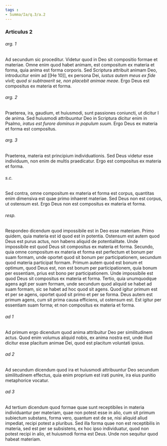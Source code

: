 ```yaml
---
tags : 
- Summa/Ia/q.3/a.2
---
```


### Articulus 2

###### arg. 1
Ad secundum sic proceditur. Videtur quod in Deo sit compositio formae et materiae. Omne enim quod habet animam, est compositum ex materia et forma, quia anima est forma corporis. Sed Scriptura attribuit animam Deo, introducitur enim ad [[He 10]], ex persona Dei, *iustus autem meus ex fide vivit; quod si subtraxerit se, non placebit animae meae*. Ergo Deus est compositus ex materia et forma.

###### arg. 2
Praeterea, ira, gaudium, et huiusmodi, sunt passiones coniuncti, ut dicitur I de anima. Sed huiusmodi attribuuntur Deo in Scriptura dicitur enim in Psalmo, *iratus est furore dominus in populum suum*. Ergo Deus ex materia et forma est compositus.

###### arg. 3
Praeterea, materia est principium individuationis. Sed Deus videtur esse individuum, non enim de multis praedicatur. Ergo est compositus ex materia et forma.

###### s.c.
Sed contra, omne compositum ex materia et forma est corpus, quantitas enim dimensiva est quae primo inhaeret materiae. Sed Deus non est corpus, ut ostensum est. Ergo Deus non est compositus ex materia et forma.

###### resp.
Respondeo dicendum quod impossibile est in Deo esse materiam. Primo quidem, quia materia est id quod est in potentia. Ostensum est autem quod Deus est purus actus, non habens aliquid de potentialitate. Unde impossibile est quod Deus sit compositus ex materia et forma. Secundo, quia omne compositum ex materia et forma est perfectum et bonum per suam formam, unde oportet quod sit bonum per participationem, secundum quod materia participat formam. Primum autem quod est bonum et optimum, quod Deus est, non est bonum per participationem, quia bonum per essentiam, prius est bono per participationem. Unde impossibile est quod Deus sit compositus ex materia et forma. Tertio, quia unumquodque agens agit per suam formam, unde secundum quod aliquid se habet ad suam formam, sic se habet ad hoc quod sit agens. Quod igitur primum est et per se agens, oportet quod sit primo et per se forma. Deus autem est primum agens, cum sit prima causa efficiens, ut ostensum est. Est igitur per essentiam suam forma; et non compositus ex materia et forma.

###### ad 1
Ad primum ergo dicendum quod anima attribuitur Deo per similitudinem actus. Quod enim volumus aliquid nobis, ex anima nostra est, unde illud dicitur esse placitum animae Dei, quod est placitum voluntati ipsius.

###### ad 2
Ad secundum dicendum quod ira et huiusmodi attribuuntur Deo secundum similitudinem effectus, quia enim proprium est irati punire, ira eius punitio metaphorice vocatur.

###### ad 3
Ad tertium dicendum quod formae quae sunt receptibiles in materia individuantur per materiam, quae non potest esse in alio, cum sit primum subiectum substans, forma vero, quantum est de se, nisi aliquid aliud impediat, recipi potest a pluribus. Sed illa forma quae non est receptibilis in materia, sed est per se subsistens, ex hoc ipso individuatur, quod non potest recipi in alio, et huiusmodi forma est Deus. Unde non sequitur quod habeat materiam.

